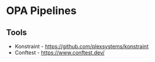 # OPA Pipelines


## Tools

- Konstraint - <https://github.com/plexsystems/konstraint>
- Conftest - <https://www.conftest.dev/>
